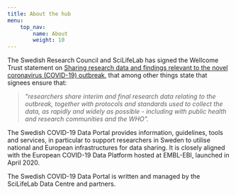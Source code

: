 ```yaml
---
title: About the hub
menu:
    top_nav:
        name: About
        weight: 10
---
```


The Swedish Research Council and SciLifeLab has signed the Wellcome Trust statement on
[Sharing research data and findings relevant to the novel coronavirus (COVID-19) outbreak](https://wellcome.ac.uk/coronavirus-covid-19/open-data),
that among other things state that signees ensure that:

> _"researchers share interim and final research data relating to the outbreak, together with protocols and standards used to collect the data, as rapidly and widely as possible - including with public health and research communities and the WHO"._

The Swedish COVID-19 Data Portal provides information, guidelines, tools and services, in particular to support researchers in Sweden to utilise national and European infrastructures for data sharing. It is closely aligned with the European COVID-19 Data Platform hosted at EMBL-EBI, launched in April 2020.

The Swedish COVID-19 Data Portal is written and managed by the SciLifeLab Data Centre and partners.
